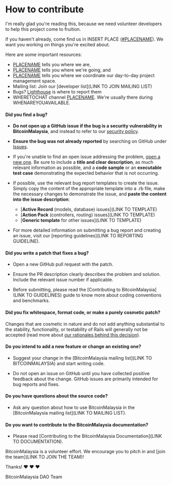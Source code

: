 # How to contribute

I'm really glad you're reading this, because we need volunteer developers to help this project come to fruition.

If you haven't already, come find us in INSERT PLACE ([#PLACENAME](LINK)). We want you working on things you're excited about.

Here are some important resources:

  * [PLACENAME](LINK) tells you where we are,
  * [PLACENAME](LINK) tells you where we're going, and
  * [PLACENAME](LINK) tells you where we coordinate our day-to-day project management space.
  * Mailing list: Join our [developer list](LINK TO JOIN MAILING LIST)
  * Bugs? [Lighthouse](LINK) is where to report them
  * WHERETOCHAT channel [PLACENAME](LINK). We're usually there during WHENAREYOUAVAILABLE.

#### **Did you find a bug?**

* **Do not open up a GitHub issue if the bug is a security vulnerability in BitcoinMalaysia**, and instead to refer to our [security policy](https://rubyonrails.org/security/).

* **Ensure the bug was not already reported** by searching on GitHub under [Issues](https://github.com/jasonchewyl/bitcoinmalaysia/issues).

* If you're unable to find an open issue addressing the problem, [open a new one](https://github.com/jasonchewyl/bitcoinmalaysia/issues/new). Be sure to include a **title and clear description**, as much relevant information as possible, and a **code sample** or an **executable test case** demonstrating the expected behavior that is not occurring.

* If possible, use the relevant bug report templates to create the issue. Simply copy the content of the appropriate template into a .rb file, make the necessary changes to demonstrate the issue, and **paste the content into the issue description**:
  * [**Active Record** (models, database) issues](LINK TO TEMPLATE)
  * [**Action Pack** (controllers, routing) issues](LINK TO TEMPLATE)
  * [**Generic template** for other issues](LINK TO TEMPLATE)

* For more detailed information on submitting a bug report and creating an issue, visit our [reporting guidelines](LINK TO REPORTING GUIDELINE).

#### **Did you write a patch that fixes a bug?**

* Open a new GitHub pull request with the patch.

* Ensure the PR description clearly describes the problem and solution. Include the relevant issue number if applicable.

* Before submitting, please read the [Contributing to BitcoinMalaysia](LINK TO GUIDELINES) guide to know more about coding conventions and benchmarks.

#### **Did you fix whitespace, format code, or make a purely cosmetic patch?**

Changes that are cosmetic in nature and do not add anything substantial to the stability, functionality, or testability of Rails will generally not be accepted (read more about [our rationales behind this decision](https://github.com/rails/rails/pull/13771#issuecomment-32746700)).

#### **Do you intend to add a new feature or change an existing one?**

* Suggest your change in the [BitcoinMalaysia mailing list](LINK TO BITCOINMALAYSIA) and start writing code.

* Do not open an issue on GitHub until you have collected positive feedback about the change. GitHub issues are primarily intended for bug reports and fixes.

#### **Do you have questions about the source code?**

* Ask any question about how to use BitcoinMalaysia in the [BitcoinMalaysia mailing list](LINK TO MAILING LIST).

#### **Do you want to contribute to the BitcoinMalaysia documentation?**

* Please read [Contributing to the BitcoinMalaysia Documentation](LINK TO DOCUMENTATION).

BitcoinMalaysia is a volunteer effort. We encourage you to pitch in and [join the team](LINK TO JOIN THE TEAM)!

Thanks! :heart: :heart: :heart:

BitcoinMalaysia DAO Team
